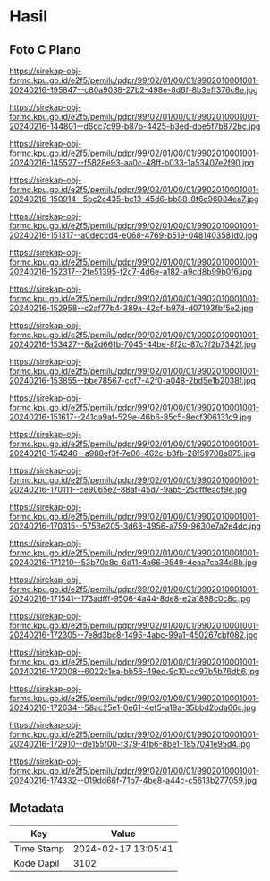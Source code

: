 # Hasil

## Foto C Plano

https://sirekap-obj-formc.kpu.go.id/e2f5/pemilu/pdpr/99/02/01/00/01/9902010001001-20240216-195847--c80a9038-27b2-498e-8d6f-8b3eff376c8e.jpg

https://sirekap-obj-formc.kpu.go.id/e2f5/pemilu/pdpr/99/02/01/00/01/9902010001001-20240216-144801--d6dc7c99-b87b-4425-b3ed-dbe5f7b872bc.jpg

https://sirekap-obj-formc.kpu.go.id/e2f5/pemilu/pdpr/99/02/01/00/01/9902010001001-20240216-145527--f5828e93-aa0c-48ff-b033-1a53407e2f90.jpg

https://sirekap-obj-formc.kpu.go.id/e2f5/pemilu/pdpr/99/02/01/00/01/9902010001001-20240216-150914--5bc2c435-bc13-45d6-bb88-8f6c96084ea7.jpg

https://sirekap-obj-formc.kpu.go.id/e2f5/pemilu/pdpr/99/02/01/00/01/9902010001001-20240216-151317--a0deccd4-e068-4769-b519-0481403581d0.jpg

https://sirekap-obj-formc.kpu.go.id/e2f5/pemilu/pdpr/99/02/01/00/01/9902010001001-20240216-152317--2fe51395-f2c7-4d6e-a182-a9cd8b99b0f6.jpg

https://sirekap-obj-formc.kpu.go.id/e2f5/pemilu/pdpr/99/02/01/00/01/9902010001001-20240216-152958--c2af77b4-389a-42cf-b97d-d07193fbf5e2.jpg

https://sirekap-obj-formc.kpu.go.id/e2f5/pemilu/pdpr/99/02/01/00/01/9902010001001-20240216-153427--8a2d661b-7045-44be-8f2c-87c7f2b7342f.jpg

https://sirekap-obj-formc.kpu.go.id/e2f5/pemilu/pdpr/99/02/01/00/01/9902010001001-20240216-153855--bbe78567-ccf7-42f0-a048-2bd5e1b2038f.jpg

https://sirekap-obj-formc.kpu.go.id/e2f5/pemilu/pdpr/99/02/01/00/01/9902010001001-20240216-151617--241da9af-529e-46b6-85c5-8ecf306131d9.jpg

https://sirekap-obj-formc.kpu.go.id/e2f5/pemilu/pdpr/99/02/01/00/01/9902010001001-20240216-154246--a988ef3f-7e06-462c-b3fb-28f59708a875.jpg

https://sirekap-obj-formc.kpu.go.id/e2f5/pemilu/pdpr/99/02/01/00/01/9902010001001-20240216-170111--ce9065e2-88af-45d7-9ab5-25cfffeacf9e.jpg

https://sirekap-obj-formc.kpu.go.id/e2f5/pemilu/pdpr/99/02/01/00/01/9902010001001-20240216-170315--5753e205-3d63-4956-a759-9630e7a2e4dc.jpg

https://sirekap-obj-formc.kpu.go.id/e2f5/pemilu/pdpr/99/02/01/00/01/9902010001001-20240216-171210--53b70c8c-6d11-4a66-9549-4eaa7ca34d8b.jpg

https://sirekap-obj-formc.kpu.go.id/e2f5/pemilu/pdpr/99/02/01/00/01/9902010001001-20240216-171541--173adfff-9506-4a44-8de8-e2a1898c0c8c.jpg

https://sirekap-obj-formc.kpu.go.id/e2f5/pemilu/pdpr/99/02/01/00/01/9902010001001-20240216-172305--7e8d3bc8-1496-4abc-99a1-450267cbf082.jpg

https://sirekap-obj-formc.kpu.go.id/e2f5/pemilu/pdpr/99/02/01/00/01/9902010001001-20240216-172008--6022c1ea-bb56-49ec-9c10-cd97b5b76db6.jpg

https://sirekap-obj-formc.kpu.go.id/e2f5/pemilu/pdpr/99/02/01/00/01/9902010001001-20240216-172634--58ac25e1-0e61-4ef5-a19a-35bbd2bda66c.jpg

https://sirekap-obj-formc.kpu.go.id/e2f5/pemilu/pdpr/99/02/01/00/01/9902010001001-20240216-172910--de155f00-f379-4fb6-8be1-1857041e95d4.jpg

https://sirekap-obj-formc.kpu.go.id/e2f5/pemilu/pdpr/99/02/01/00/01/9902010001001-20240216-174332--019dd66f-71b7-4be8-a44c-c5613b277059.jpg


## Metadata

| Key        | Value               |
| ---------- | ------------------- |
| Time Stamp | 2024-02-17 13:05:41 |
| Kode Dapil | 3102                |



